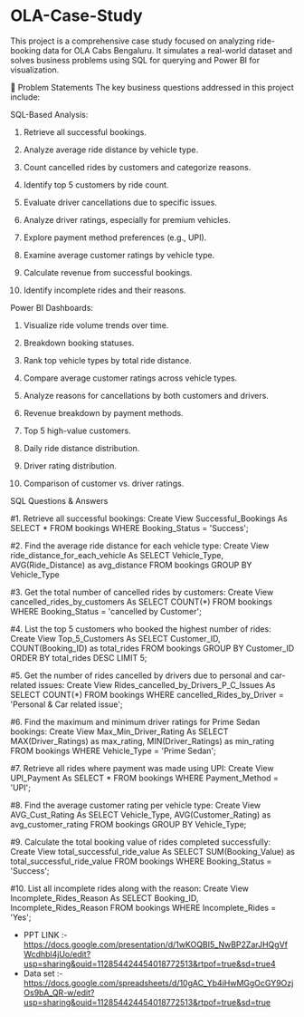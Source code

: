 # OLA-Case-Study 

This project is a comprehensive case study focused on analyzing ride-booking data for OLA Cabs Bengaluru. It simulates a real-world dataset and solves business problems using SQL for querying and Power BI for visualization.

📌 Problem Statements
The key business questions addressed in this project include:

SQL-Based Analysis:
1. Retrieve all successful bookings.

2. Analyze average ride distance by vehicle type.

3. Count cancelled rides by customers and categorize reasons.

4. Identify top 5 customers by ride count.

5. Evaluate driver cancellations due to specific issues.

6. Analyze driver ratings, especially for premium vehicles.

7. Explore payment method preferences (e.g., UPI).

8. Examine average customer ratings by vehicle type.

9. Calculate revenue from successful bookings.

10. Identify incomplete rides and their reasons.

Power BI Dashboards:
1. Visualize ride volume trends over time.

2. Breakdown booking statuses.

3. Rank top vehicle types by total ride distance.

4. Compare average customer ratings across vehicle types.

5. Analyze reasons for cancellations by both customers and drivers.

6. Revenue breakdown by payment methods.

7. Top 5 high-value customers.

8. Daily ride distance distribution.

9. Driver rating distribution.

10. Comparison of customer vs. driver ratings.


SQL Questions & Answers

#1. Retrieve all successful bookings:
Create View Successful_Bookings As
SELECT * FROM bookings
WHERE Booking_Status = 'Success';

#2. Find the average ride distance for each vehicle type:
Create View ride_distance_for_each_vehicle As
SELECT Vehicle_Type, AVG(Ride_Distance)
as avg_distance FROM bookings
GROUP BY Vehicle_Type

#3. Get the total number of cancelled rides by customers:
Create View cancelled_rides_by_customers As
SELECT COUNT(*) FROM bookings
WHERE Booking_Status = 'cancelled by Customer';

#4. List the top 5 customers who booked the highest number of rides:
Create View Top_5_Customers As
SELECT Customer_ID, COUNT(Booking_ID) as total_rides
FROM bookings
GROUP BY Customer_ID
ORDER BY total_rides DESC LIMIT 5;

#5. Get the number of rides cancelled by drivers due to personal and car-related issues:
Create View Rides_cancelled_by_Drivers_P_C_Issues As
SELECT COUNT(*) FROM bookings
WHERE cancelled_Rides_by_Driver = 'Personal & Car related issue';

#6. Find the maximum and minimum driver ratings for Prime Sedan bookings:
Create View Max_Min_Driver_Rating As
SELECT MAX(Driver_Ratings) as max_rating,
MIN(Driver_Ratings) as min_rating
FROM bookings WHERE Vehicle_Type = 'Prime Sedan';

#7. Retrieve all rides where payment was made using UPI:
Create View UPI_Payment As
SELECT * FROM bookings
WHERE Payment_Method = 'UPI';

#8. Find the average customer rating per vehicle type:
Create View AVG_Cust_Rating As
SELECT Vehicle_Type, AVG(Customer_Rating) as avg_customer_rating
FROM bookings
GROUP BY Vehicle_Type;

#9. Calculate the total booking value of rides completed successfully:
Create View total_successful_ride_value As
SELECT SUM(Booking_Value) as total_successful_ride_value
FROM bookings
WHERE Booking_Status = 'Success';

#10. List all incomplete rides along with the reason:
Create View Incomplete_Rides_Reason As
SELECT Booking_ID, Incomplete_Rides_Reason
FROM bookings
WHERE Incomplete_Rides = 'Yes';

- PPT LINK :- https://docs.google.com/presentation/d/1wKOQBI5_NwBP2ZarJHQgVfWcdhbl4jUo/edit?usp=sharing&ouid=112854424454018772513&rtpof=true&sd=true4
- Data set :- https://docs.google.com/spreadsheets/d/10gAC_Yb4iHwMGgOcGY9OzjOs9bA_QR-w/edit?usp=sharing&ouid=112854424454018772513&rtpof=true&sd=true

